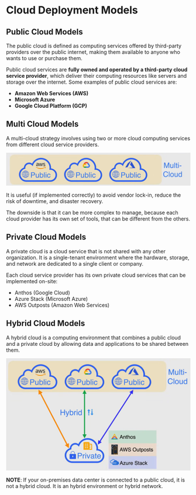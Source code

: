 # Cloud Deployment Models

## Public Cloud Models

The public cloud is defined as computing services offered by third-party providers over the public internet, making them available to anyone who wants to use or purchase them. 

Public cloud services are **fully owned and operated by a third-party cloud service provider**, which deliver their computing resources like servers and storage over the internet. Some examples of public cloud services are:

- **Amazon Web Services (AWS)**
- **Microsoft Azure**
- **Google Cloud Platform (GCP)**

## Multi Cloud Models

A multi-cloud strategy involves using two or more cloud computing services from different cloud service providers.

![Multi Cloud Models](images/02_cloud_deployment_models_01.png)

It is useful (if implemented correctly) to avoid vendor lock-in, reduce the risk of downtime, and disaster recovery.

The downside is that it can be more complex to manage, because each cloud provider has its own set of tools, that can be different from the others.

## Private Cloud Models

A private cloud is a cloud service that is not shared with any other organization. It is a single-tenant environment where the hardware, storage, and network are dedicated to a single client or company.

Each cloud service provider has its own private cloud services that can be implemented on-site:

- Anthos (Google Cloud)
- Azure Stack (Microsoft Azure)
- AWS Outposts (Amazon Web Services)

## Hybrid Cloud Models

A hybrid cloud is a computing environment that combines a public cloud and a private cloud by allowing data and applications to be shared between them.

![Hybrid Cloud Models](images/02_cloud_deployment_models_02.png)

**NOTE**: If your on-premises data center is connected to a public cloud, it is not a hybrid cloud. It is an hybrid environment or hybrid network.